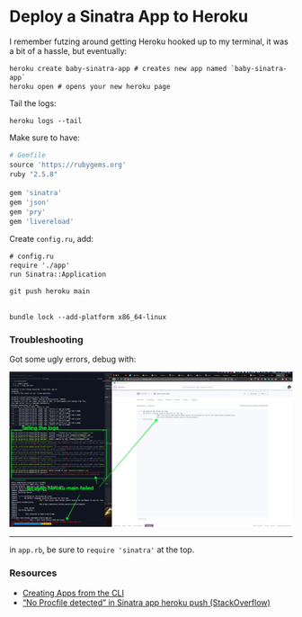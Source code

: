 # Deploy a Sinatra App to Heroku

I remember futzing around getting Heroku hooked up to my terminal, it was a bit of a hassle, but eventually:

```shell
heroku create baby-sinatra-app # creates new app named `baby-sinatra-app`
heroku open # opens your new heroku page
```

Tail the logs:

```shell
heroku logs --tail
```
Make sure to have:

```ruby
# Gemfile
source 'https://rubygems.org'
ruby "2.5.8"

gem 'sinatra'
gem 'json'
gem 'pry'
gem 'livereload'
```
Create `config.ru`, add:
```
# config.ru
require './app'
run Sinatra::Application
```
```
git push heroku main
```
```

bundle lock --add-platform x86_64-linux
```

### Troubleshooting

Got some ugly errors, debug with:

![heroku failed](/images/heroku-build-failed.jpg)

----------

in `app.rb`, be sure to `require 'sinatra'` at the top.

### Resources

- [Creating Apps from the CLI](https://devcenter.heroku.com/articles/creating-apps)
- [“No Procfile detected” in Sinatra app heroku push (StackOverflow)](https://stackoverflow.com/questions/24223476/no-procfile-detected-in-sinatra-app-heroku-push)